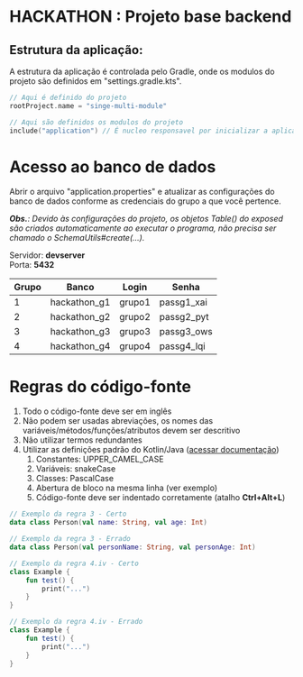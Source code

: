 # HACKATHON : Projeto base backend

## Estrutura da aplicação:

A estrutura da aplicação é controlada pelo Gradle, onde os modulos do projeto são definidos em "settings.gradle.kts".

```kotlin
// Aqui é definido do projeto
rootProject.name = "singe-multi-module"

// Aqui são definidos os modulos do projeto
include("application") // É nucleo responsavel por inicializar a aplicação
```

# Acesso ao banco de dados

Abrir o arquivo "application.properties" e atualizar as configurações do banco de dados conforme as credenciais do
grupo a que você pertence.

_**Obs.**: Devido às configurações do projeto, os objetos Table() do exposed são criados automaticamente ao executar o
programa, não precisa ser chamado o SchemaUtils#create(...)._

Servidor: **devserver**   
Porta: **5432**

| Grupo | Banco        | Login  | Senha      |
|-------|--------------|--------|------------|
| 1     | hackathon_g1 | grupo1 | passg1_xai |
| 2     | hackathon_g2 | grupo2 | passg2_pyt |
| 3     | hackathon_g3 | grupo3 | passg3_ows |
| 4     | hackathon_g4 | grupo4 | passg4_lqi |

# Regras do código-fonte

1. Todo o código-fonte deve ser em inglês
2. Não podem ser usadas abreviações, os nomes das variáveis/métodos/funções/atributos devem ser descritivo
3. Não utilizar termos redundantes
4. Utilizar as definições padrão do
   Kotlin/Java ([acessar documentação](https://kotlinlang.org/docs/coding-conventions.html))
    1. Constantes: UPPER_CAMEL_CASE
    2. Variáveis: snakeCase
    3. Classes: PascalCase
    4. Abertura de bloco na mesma linha (ver exemplo)
    5. Código-fonte deve ser indentado corretamente (atalho **Ctrl+Alt+L**)

```kotlin
// Exemplo da regra 3 - Certo
data class Person(val name: String, val age: Int)

// Exemplo da regra 3 - Errado
data class Person(val personName: String, val personAge: Int)

// Exemplo da regra 4.iv - Certo
class Example {
    fun test() {
        print("...")
    }
}

// Exemplo da regra 4.iv - Errado
class Example {
    fun test() {
        print("...")
    }
}
```
